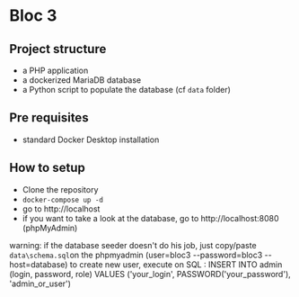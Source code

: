 # Bloc 3

## Project structure

- a PHP application
- a dockerized MariaDB database
- a Python script to populate the database (cf `data` folder)

## Pre requisites

- standard Docker Desktop installation

## How to setup

- Clone the repository
- `docker-compose up -d`
- go to http://localhost
- if you want to take a look at the database, go to http://localhost:8080 (phpMyAdmin)

warning: if the database seeder doesn't do his job, just copy/paste `data\schema.sql`on the phpmyadmin (user=bloc3 --password=bloc3 --host=database)
    to create new user, execute on SQL : INSERT INTO admin (login, password, role) VALUES ('your_login', PASSWORD('your_password'), 'admin_or_user')